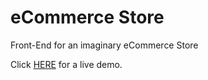 # eCommerce Store

Front-End for an imaginary eCommerce Store

Click [HERE](https://till-taeubrich.github.io/eCommerce-Store/) for a live demo.
